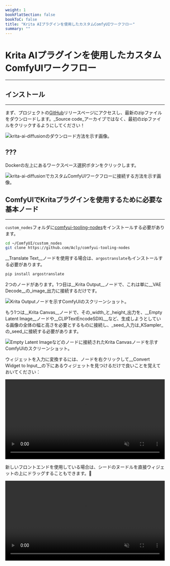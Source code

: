 ```yaml
---
weight: 1
bookFlatSection: false
bookToC: false
title: "Krita AIプラグインを使用したカスタムComfyUIワークフロー"
summary: ""
---
```


<!--markdownlint-disable MD025 MD033 -->

# Krita AIプラグインを使用したカスタムComfyUIワークフロー

---

## インストール

---

まず、プロジェクトの[GitHub](https://github.com/Acly/krita-ai-diffusion/releases)リリースページにアクセスし、最新のzipファイルをダウンロードします。_Source code_アーカイブではなく、最初のzipファイルをクリックするようにしてください！

![krita-ai-diffusionのダウンロード方法を示す画像。](https://huggingface.co/k4d3/yiff_toolkit/resolve/main/static/comfyui/krita_ai_download.png)

## ???

Dockerの左上にあるワークスペース選択ボタンをクリックします。

![krita-ai-diffusionでカスタムComfyUIワークフローに接続する方法を示す画像。](https://huggingface.co/k4d3/yiff_toolkit/resolve/main/static/comfyui/krita_ai_select_graph.png)

## ComfyUIでKritaプラグインを使用するために必要な基本ノード

---

`custom_nodes`フォルダに[comfyui-tooling-nodes](https://github.com/Acly/comfyui-tooling-nodes)をインストールする必要があります。

```bash
cd ~/ComfyUI/custom_nodes
git clone https://github.com/Acly/comfyui-tooling-nodes
```

__Translate Text__ノードを使用する場合は、`argostranslate`もインストールする必要があります。

```bash
pip install argostranslate
```

2つのノードがあります。1つ目は__Krita Output__ノードで、これは単に__VAE Decode__の_image_出力に接続するだけです。

![Krita Outputノードを示すComfyUIのスクリーンショット。](https://huggingface.co/k4d3/yiff_toolkit/resolve/main/static/comfyui/krita_ai_output_node.png)

もう1つは__Krita Canvas__ノードで、その_width_と_height_出力を、__Empty Latent Image__ノードや__CLIPTextEncodeSDXL__など、生成しようとしている画像の全体の幅と高さを必要とするものに接続し、_seed_入力は_KSampler_の_seed_に接続する必要があります。

![Empty Latent Imageなどのノードに接続されたKrita Canvasノードを示すComfyUIのスクリーンショット。](https://huggingface.co/k4d3/yiff_toolkit/resolve/main/static/comfyui/krita_ai_canvas_node.png)

ウィジェットを入力に変換するには、ノードを右クリックして__Convert Widget to Input__の下にあるウィジェットを見つけるだけで良いことを覚えておいてください：

<div style="text-align: center;">
    <video style="width: 100%;" autoplay loop muted playsinline>
        <source src="https://huggingface.co/k4d3/yiff_toolkit/resolve/main/static/comfyui/krita_ai_convert_to_input.mp4" type="video/mp4">
        お使いのブラウザはビデオタグをサポートしていません。
    </video>
</div>

新しいフロントエンドを使用している場合は、シードのヌードルを直接ウィジェットの上にドラッグすることもできます。🐺

<div style="text-align: center;">
    <video style="width: 100%;" autoplay loop muted playsinline>
        <source src="https://huggingface.co/k4d3/yiff_toolkit/resolve/main/static/comfyui/krita_ai_new_frontend_shill.mp4" type="video/mp4">
        お使いのブラウザはビデオタグをサポートしていません。
    </video>
</div>
